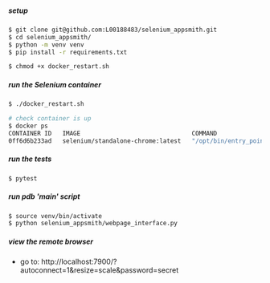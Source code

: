 
##### setup
```bash
$ git clone git@github.com:L00188483/selenium_appsmith.git 
$ cd selenium_appsmith/
$ python -m venv venv
$ pip install -r requirements.txt

$ chmod +x docker_restart.sh
```


##### run the Selenium container
```bash
$ ./docker_restart.sh

# check container is up
$ docker ps
CONTAINER ID   IMAGE                               COMMAND                  CREATED          STATUS          PORTS                                                                                                          NAMES
0ff6d6b233ad   selenium/standalone-chrome:latest   "/opt/bin/entry_poin…"   22 minutes ago   Up 21 minutes   0.0.0.0:4444->4444/tcp, [::]:4444->4444/tcp, 5900/tcp, 0.0.0.0:7900->7900/tcp, [::]:7900->7900/tcp, 9000/tcp   selenium_chrome
```

##### run the tests
```bash
$ pytest
```

##### run pdb 'main' script
```bash
$ source venv/bin/activate
$ python selenium_appsmith/webpage_interface.py
```


##### view the remote browser
* go to: http://localhost:7900/?autoconnect=1&resize=scale&password=secret
